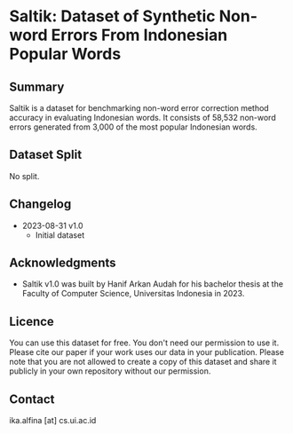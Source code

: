 # Saltik: Dataset of Synthetic Non-word Errors From Indonesian Popular Words

## Summary

Saltik is a dataset for benchmarking non-word error correction method accuracy in evaluating Indonesian words. It consists of 58,532 non-word errors generated from 3,000 of the most popular Indonesian words.

## Dataset Split

No split.

## Changelog
* 2023-08-31 v1.0
  * Initial dataset

## Acknowledgments
* Saltik v1.0 was built by Hanif Arkan Audah for his bachelor thesis at the Faculty of Computer Science, Universitas Indonesia in 2023.

<!-- ## References

Please cite the following paper if you use this dataset for your project/publication:

```
@article{[audah2023](), <br>
    author = {Audah, Hanif Arkan and Yuliawati, Arlisa and Alfina, Ika}, <br>
    journal = {}, <br>
    keywords = {spell checker,non-word error,isolated-word error correction,symspell,edit distance,damerau-levenshtein}, <br>
    pages = {}, <br>
    title = {{A Comparison Between SymSpell and a Combination of Damerau-Levenshtein Distance With the Trie Data Structure}}, <br>
    volume = {}, <br>
    number = {}, <br>
    year = {2023} <br>
}
``` -->

## Licence
You can use this dataset for free. You don't need our permission to use it. Please cite our paper if your work uses our data in your publication.
Please note that you are not allowed to create a copy of this dataset and share it publicly in your own repository without our permission.

## Contact
ika.alfina [at] cs.ui.ac.id